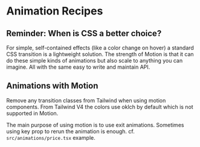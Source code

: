 # Animation Recipes

## Reminder: When is CSS a better choice?

For simple, self-contained effects (like a color change on hover) a standard CSS transition is a lightweight solution. The strength of Motion is that it can do these simple kinds of animations but also scale to anything you can imagine. All with the same easy to write and maintain API.

## Animations with Motion

Remove any transition classes from Tailwind when using motion components.
From Tailwind V4 the colors use oklch by default which is not supported in Motion.

The main purpose of using motion is to use exit animations.
Sometimes using key prop to rerun the animation is enough. cf. `src/animations/price.tsx` example.
